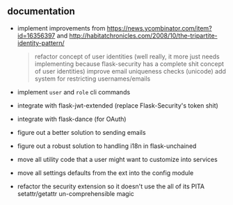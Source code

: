 ## documentation

* implement improvements from https://news.ycombinator.com/item?id=16356397 and http://habitatchronicles.com/2008/10/the-tripartite-identity-pattern/
    > refactor concept of user identities (well really, it more just needs implementing because flask-security has a complete shit concept of user identities)
    > improve email uniqueness checks (unicode)
    > add system for restricting usernames/emails

* implement `user` and `role` cli commands

* integrate with flask-jwt-extended (replace Flask-Security's token shit)

* integrate with flask-dance (for OAuth)

* figure out a better solution to sending emails

* figure out a robust solution to handling i18n in flask-unchained

* move all utility code that a user might want to customize into services

* move all settings defaults from the ext into the config module

* refactor the security extension so it doesn't use the all of its PITA setattr/getattr un-comprehensible magic
